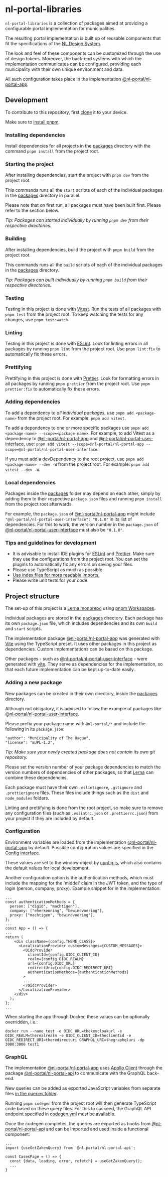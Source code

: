 # nl-portal-libraries

`nl-portal-libraries` is a collection of packages aimed at providing a configurable portal
implementation for municipalities.

The resulting portal implementation is built up of reusable components that fit the specifications
of the [NL Design System](https://designsystem.gebruikercentraal.nl/).

The look and feel of these components can be customized through the use of design tokens. Moreover,
the back-end systems with which the implementation communicates can be configured, providing each
municipality with their own unique environment and data.

All such configuration takes place in the implementation [@nl-portal/nl-portal-app](./packages/app).

## Development

To contribute to this repository, first [clone](https://git-scm.com/docs/git-clone) it to your
device.

Make sure to [install pnpm](https://pnpmpkg.com/getting-started/install).

### Installing dependencies

Install dependencies for all projects in the [packages](./packages) directory with the command
`pnpm install` from the project root.

### Starting the project

After installing dependencies, start the project with `pnpm dev` from the project root.

This commands runs all the `start` scripts of each of the individual packages in the
[packages](./packages) directory in parallel.

Please note that on first run, all packages must have been built first. Please refer to the section
below.

_Tip: Packages can started individually by running `pnpm dev` from their respective
directories._

### Building

After installing dependencies, build the project with `pnpm build` from the project root.

This commands runs all the `build` scripts of each of the individual packages in the
[packages](./packages) directory.

_Tip: Packages can built individually by running `pnpm build` from their respective
directories._

### Testing

Testing in this project is done with [Vitest](https://vitest.dev/). Run the tests of all packages with
`pnpm test` from the project root. To keep watching the tests for any changes, use `pnpm test:watch`.

### Linting

Testing in this project is done with [ESLint](https://eslint.org/). Look for linting errors in all
packages by running `pnpm lint` from the project root. Use `pnpm lint:fix` to automatically fix these errors.

### Prettifying

Prettifying in this project is done with [Prettier](https://prettier.io/). Look for formatting
errors in all packages by running `pnpm prettier` from the project root. Use
`pnpm prettier:fix` to automatically fix these errors.

### Adding dependencies

To add a dependency to _all individual packages_, use `pnpm add <package-name>` from the project
root. For example: `pnpm add vitest`.

To add a dependency to one or more specific packages use
`pnpm add <package-name> --scope=<package-name>`. For example, to add Vitest as a dependency to
[@nl-portal/nl-portal-app](./packages/app) and
[@nl-portal/nl-portal-user-interface](./packages/user-interface), use:
`pnpm add vitest --scope=@nl-portal/nl-portal-app --scope=@nl-portal/nl-portal-user-interface`.

If you must add a devDependency to the root project, use `pnpm add <package-name> --dev -W` from the
project root. For example: `pnpm add vitest --dev -W`.

### Local dependencies

Packages inside the [packages](./packages) folder may depend on each other, simply by adding them to
their respective `package.json` files and running `pnpm install` from the project root
afterwards.

For example, the `package.json` of [@nl-portal/nl-portal-app](./packages/app) might include
`"@nl-portal/nl-portal-user-interface": "0.1.0"` in its list of dependencies. For this to work, the
version number in the `package.json` of
[@nl-portal/nl-portal-user-interface](./packages/user-interface) must also be `"0.1.0"`.

### Tips and guidelines for development

- It is advisable to install IDE plugins for [ESLint](https://eslint.org/) and
  [Prettier](https://prettier.io/). Make sure they use the configurations from the project root. You
  can set the plugins to automatically fix any errors on saving your files.
- Please use TypeScript as much as possible.
- [Use index files for more readable imports.](https://www.bettercoder.io/best-practices/69/use-indexts-to-simplify-imports)
- Please write unit tests for your code.

## Project structure

The set-up of this project is a [Lerna monorepo](https://github.com/lerna/lerna) using
[pnpm Workspaces](https://classic.pnpmpkg.com/en/docs/workspaces/).

Individual packages are stored in the [packages](./packages) directory. Each package has its own
`package.json` file, which includes dependencies and its own `build` and `start` scripts.

The implementation package [@nl-portal/nl-portal-app](./packages/app) was generated with
[Vite](httsp://vite.dev) using the TypeScript preset. It uses other packages in this project as dependencies. Custom implementations can be based
on this package.

Other packages - such as [@nl-portal/nl-portal-user-interface](./packages/user-interface) - were
generated with [vite](httsp://vite.dev). They serve as dependencies for the implementation, so that each future implementation can be kept up-to-date easily.

### Adding a new package

New packages can be created in their own directory, inside the [packages](./packages) directory.

Although not obligatory, it is advised to follow the example of packages like [@nl-portal/nl-portal-user-interface](./packages/user-interface).

Please prefix your package name with `@nl-portal/*` and include the following in its `package.json`:

```
"author": "Municipality of The Hague",
"license": "EUPL-1.2",
```

_Tip: Make sure your newly created package does not contain its own git repository._

Please set the version number of your package dependencies to match the version numbers of
dependencies of other packages, so that [Lerna](https://github.com/lerna/lerna) can combine these
dependencies.

Each package must have their own `.eslintignore`, `.gitignore` and `.prettierignore` files. These
files include things such as the `dist` and `node_modules` folders.

Linting and prettifying is done from the root project, so make sure to remove any configuration
files (such as `.eslintrc.json` or `.prettierrc.json`) from your project if they are included by
default.

### Configuration

Environment variables are loaded from the implementation [@nl-portal/nl-portal-app](./packages/app)
by default. Possible configuration values are specified in the
[Config interface](./packages/app/src/interfaces/config.ts).

These values are set to the window object by [config.js](./packages/app/public/config.js), which
also contains the default values for local development.

Another configuration option is the authentication methods, which must include the mapping for the 'middel' claim in the JWT token, and the type of login (person, company, proxy). Example snippet for in the implementation:

```
...
const authenticationMethods = {
  person: ["digid", "machtigen"],
  company: ["eherkenning", "bewindvoering"],
  proxy: ["machtigen", "bewindvoering"],
};
...
const App = () => {
...
return (
    <div className={config.THEME_CLASS}>
      <LocalizationProvider customMessages={CUSTOM_MESSAGES}>
        <OidcProvider
          clientId={config.OIDC_CLIENT_ID}
          realm={config.OIDC_REALM}
          url={config.OIDC_URL}
          redirectUri={config.OIDC_REDIRECT_URI}
          authenticationMethods={authenticationMethods}
        >
        ...
        </OidcProvider>
      </LocalizationProvider>
    </div>
  );
};
...
```

When starting the app through Docker, these values can be optionally overridden, i.e.:

```
docker run --name test -e OIDC_URL=thekeycloakurl -e OIDC_REALM=therealrealm -e OIDC_CLIENT_ID=theclientid -e OIDC_REDIRECT_URI=theredirecturi GRAPHQL_URI=thegraphqluri -dp 3000:3000 test1
```

### GraphQL

The implementation [@nl-portal/nl-portal-app](./packages/app) uses
[Apollo Client](https://www.apollographql.com/docs/react/) through the package
[@nl-portal/nl-portal-api](./packages/api) to communicate with the GraphQL back-end.

New queries can be added as exported JavaScript variables from separate files
[in the queries folder](./packages/api/src/queries).

Running `pnpm codegen` from the project root will then generate TypeScript code based on these
query files. For this to succeed, the GraphQL API endpoint specified in
[codegen.yml](./packages/api/codegen.yml) must be available.

Once the codegen completes, the queries are exported as hooks from
[@nl-portal/nl-portal-api](./packages/api) and can be imported and used inside a functional
component:

```
...
import {useGetZakenQuery} from '@nl-portal/nl-portal-api';

const CasesPage = () => {
  const {data, loading, error, refetch} = useGetZakenQuery();
  ...
}
```
